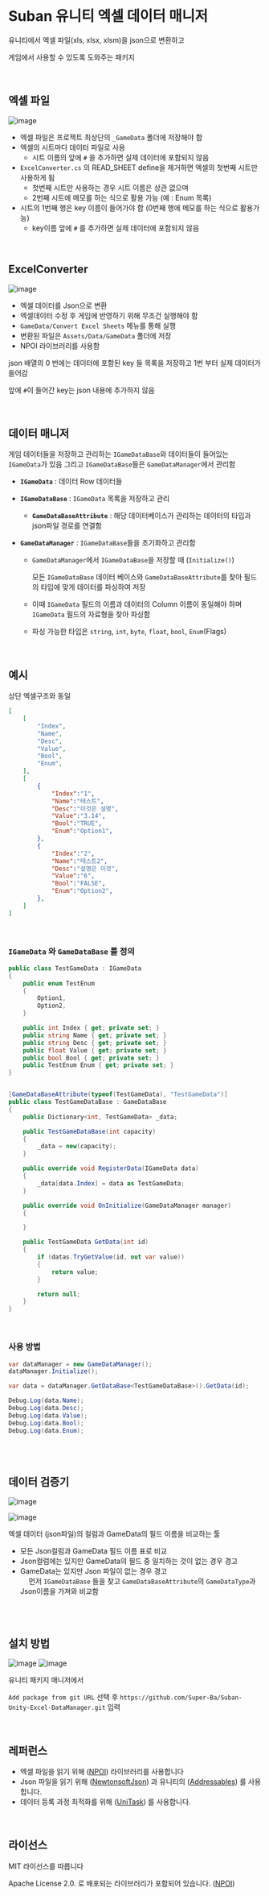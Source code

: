 
<br>

# Suban 유니티 엑셀 데이터 매니저

유니티에서 엑셀 파일(xls, xlsx, xlsm)을 json으로 변환하고

게임에서 사용할 수 있도록 도와주는 패키지


<br>

## 엑셀 파일

![image](https://user-images.githubusercontent.com/96484044/224507767-5391b90f-3979-4ba1-93ed-c5425b88cf8b.png)

- 엑셀 파일은 프로젝트 최상단의 `_GameData` 폴더에 저장해야 함
- 엑셀의 시트마다 데이터 파일로 사용
    - 시트 이름의 앞에 `#` 을 추가하면 실제 데이터에 포함되지 않음
- `ExcelConverter.cs` 의 READ_SHEET define을 제거하면 엑셀의 첫번째 시트만 사용하게 됨
    - 첫번째 시트만 사용하는 경우 시트 이름은 상관 없으며 
    - 2번째 시트에 메모를 하는 식으로 활용 가능 (예 : Enum 목록)
- 시트의 1번째 행은 key 이름이 들어가야 함 (0번째 행에 메모를 하는 식으로 활용가능)
    - key이름 앞에 `#` 를 추가하면 실제 데이터에 포함되지 않음 

<br>

## ExcelConverter

![image](https://github.com/Super-Ba/SubanDataManager/assets/96484044/4d239414-453f-4c44-b7c2-da8fa4c35865)


- 엑셀 데이터를 Json으로 변환
- 엑셀데이터 수정 후 게임에 반영하기 위해 무조건 실행해야 함
- `GameData/Convert Excel Sheets` 메뉴를 통해 실행
- 변환된 파일은 `Assets/Data/GameData` 폴더에 저장
- NPOI 라이브러리를 사용함

json 배열의 0 번에는 데이터에 포함된 key 들 목록을 저장하고
1번 부터 실제 데이터가 들어감

앞에 `#`이 들어간 key는 json 내용에 추가하지 않음

<br>

## 데이터 매니저

게임 데이터들을 저장하고 관리하는 `IGameDataBase`와
데이터들이 들어있는 `IGameData`가 있음
그리고  `IGameDataBase`들은 `GameDataManager`에서 관리함

- **`IGameData`** : 데이터 Row 데이터들

- **`IGameDataBase`** : `IGameData` 목록을 저장하고 관리
    - **`GameDataBaseAttribute`** : 해당 데이터베이스가 관리하는 데이터의 타입과 json파일 경로를 연결함
    
- **`GameDataManager`** : `IGameDataBase`들을 초기화하고 관리함
    - `GameDataManager`에서  `IGameDataBase`을 저장할 때 (`Initialize()`) <br>
    
        모든 `IGameDataBase` 데이터 베이스와 `GameDataBaseAttribute`를 찾아
        필드의 타입에 맞게 데이터를 파싱하여 저장
    - 이때 `IGameData` 필드의 이름과 데이터의 Column 이름이 동일해야 하며
      `IGameData` 필드의 자료형을 찾아 파싱함
    - 파싱 가능한 타입은 `string`, `int`, `byte`, `float`, `bool`, `Enum`(Flags)


<br>

## 예시

상단 엑셀구조와 동일 
```json
[
    [
        "Index",
        "Name",
        "Desc",
        "Value",
        "Bool",
        "Enum",
    ],
    [
        {
            "Index":"1",
            "Name":"테스트",
            "Desc":"이것은 설명",
            "Value":"3.14",
            "Bool":"TRUE",
            "Enum":"Option1",
        },
        {
            "Index":"2",
            "Name":"테스트2",
            "Desc":"설명은 이것",
            "Value":"6",
            "Bool":"FALSE",
            "Enum":"Option2",
        },
    ]
]
```

<br>

### `IGameData` 와 `GameDataBase` 를 정의

```c#
public class TestGameData : IGameData
{
    public enum TestEnum
    {
        Option1,
        Option2,
    }

    public int Index { get; private set; }
    public string Name { get; private set; }
    public string Desc { get; private set; }
    public float Value { get; private set; }
    public bool Bool { get; private set; }
    public TestEnum Enum { get; private set; }
}


[GameDataBaseAttribute(typeof(TestGameData), "TestGameData")]
public class TestGameDataBase : GameDataBase
{
    public Dictionary<int, TestGameData> _data;

    public TestGameDataBase(int capacity)
    {
        _data = new(capacity);
    }

    public override void RegisterData(IGameData data)
    {
        _data[data.Index] = data as TestGameData;
    }

    public override void OnInitialize(GameDataManager manager)
    {

    }

    public TestGameData GetData(int id)
    {
        if (datas.TryGetValue(id, out var value))
        {
            return value;
        }

        return null;
    }
}
```


<br>

### 사용 방법

```c#
var dataManager = new GameDataManager();
dataManager.Initialize();

var data = dataManager.GetDataBase<TestGameDataBase>().GetData(id);

Debug.Log(data.Name);
Debug.Log(data.Desc);
Debug.Log(data.Value);
Debug.Log(data.Bool);
Debug.Log(data.Enum);
```

<br>
<br>


## 데이터 검증기


![image](https://github.com/Super-Ba/SubanDataManager/assets/96484044/f2b7cdcd-fe1a-4496-99b4-3e0dd2d56ef3)

![image](https://github.com/Super-Ba/SubanDataManager/assets/96484044/ec083e4b-f61b-4077-b719-64ae4ac1509b)

엑셀 데이터 (json파일)의 컬럼과 GameData의 필드 이름을 비교하는 툴  

- 모든 Json컬럼과 GameData 필드 이름 표로 비교  
- Json컬럼에는 있지만 GameData의 필드 중 일치하는 것이 없는 경우 경고  
- GameData는 있지만 Json 파일이 없는 경우 경고  
ㅤ
먼저 `IGameDataBase` 들을 찾고 `GameDataBaseAttribute`의 `GameDataType`과 Json이름을 가져와 비교함


<br>
<br>

## 설치 방법

![image](https://github.com/Super-Ba/SubanDataManager/assets/96484044/b036266b-21bf-431f-9c3a-b236255568b7)
![image](https://github.com/Super-Ba/SubanDataManager/assets/96484044/540708ee-32f9-49b3-bf92-891564dd09d2)

유니티 패키지 매니저에서

`Add package from git URL` 선택 후 
 `https://github.com/Super-Ba/Suban-Unity-Excel-DataManager.git` 입력

<br>

## 레퍼런스

- 엑셀 파일을 읽기 위해  ([NPOI](https://github.com/dotnetcore/NPOI)) 라이브러리를 사용합니다
- Json 파일을 읽기 위해 ([NewtonsoftJson](https://www.newtonsoft.com/json)) 과 유니티의 ([Addressables](https://docs.unity3d.com/Packages/com.unity.addressables@0.8/manual/index.html)) 를 사용합니다.
- 데이터 등록 과정 최적화를 위해 ([UniTask](https://github.com/Cysharp/UniTask)) 를 사용합니다.

<br>

## 라이선스

MIT 라이선스를 따릅니다

Apache License 2.0. 로 배포되는 라이브러리가 포함되어 있습니다. ([NPOI](https://github.com/dotnetcore/NPOI))
